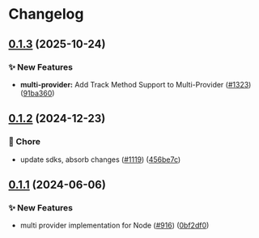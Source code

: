 # Changelog

## [0.1.3](https://github.com/open-feature/js-sdk-contrib/compare/multi-provider-v0.1.2...multi-provider-v0.1.3) (2025-10-24)


### ✨ New Features

* **multi-provider:** Add Track Method Support to Multi-Provider ([#1323](https://github.com/open-feature/js-sdk-contrib/issues/1323)) ([91ba360](https://github.com/open-feature/js-sdk-contrib/commit/91ba360d3603728574b8d8b3b030e1faed2934b9))

## [0.1.2](https://github.com/open-feature/js-sdk-contrib/compare/multi-provider-v0.1.1...multi-provider-v0.1.2) (2024-12-23)


### 🧹 Chore

* update sdks, absorb changes ([#1119](https://github.com/open-feature/js-sdk-contrib/issues/1119)) ([456be7c](https://github.com/open-feature/js-sdk-contrib/commit/456be7c81547478062ef16ac86ad05be71ab6c80))

## [0.1.1](https://github.com/open-feature/js-sdk-contrib/compare/multi-provider-v0.1.0...multi-provider-v0.1.1) (2024-06-06)


### ✨ New Features

* multi provider implementation for Node ([#916](https://github.com/open-feature/js-sdk-contrib/issues/916)) ([0bf2df0](https://github.com/open-feature/js-sdk-contrib/commit/0bf2df06eff3e2901d8b95a85dec1c0b321a475d))
